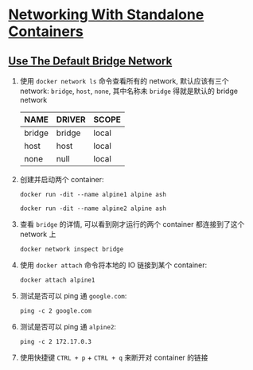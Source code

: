 # [Networking With Standalone Containers](https://docs.docker.com/network/network-tutorial-standalone/)

## [Use The Default Bridge Network](https://docs.docker.com/network/network-tutorial-standalone/#use-the-default-bridge-network)

1. 使用 `docker network ls` 命令查看所有的 network, 默认应该有三个 network: `bridge`, `host`, `none`, 其中名称未 `bridge` 得就是默认的 bridge network

   | NAME   | DRIVER | SCOPE |
   | ------ | ------ | ----- |
   | bridge | bridge | local |
   | host   | host   | local |
   | none   | null   | local |

2. 创建并启动两个 container:

   `docker run -dit --name alpine1 alpine ash`

   `docker run -dit --name alpine2 alpine ash`

3. 查看 `bridge` 的详情, 可以看到刚才运行的两个 container 都连接到了这个 network 上

   `docker network inspect bridge`

4. 使用 `docker attach` 命令将本地的 IO 链接到某个 container:

   `docker attach alpine1`

5. 测试是否可以 ping 通 `google.com`:

   `ping -c 2 google.com`

6. 测试是否可以 ping 通 `alpine2`:

   `ping -c 2 172.17.0.3`

7. 使用快捷键 `CTRL + p` + `CTRL + q` 来断开对 container 的链接
